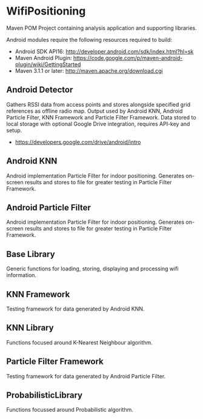 WifiPositioning
===============

Maven POM Project containing analysis application and supporting libraries.

Android modules require the following resources required to build:
* Android SDK API16: http://developer.android.com/sdk/index.html?hl=sk
* Maven Android Plugin: https://code.google.com/p/maven-android-plugin/wiki/GettingStarted
* Maven 3.1.1 or later: http://maven.apache.org/download.cgi

## Android Detector
Gathers RSSI data from access points and stores alongside specified grid references as offline radio map. Output used by Android KNN, Android Particle Filter, KNN Framework and Particle Filter Framework.
Data stored to local storage with optional Google Drive integration, requires API-key and setup.
* https://developers.google.com/drive/android/intro

## Android KNN
Android implementation Particle Filter for indoor positioning. Generates on-screen results and stores to file for greater testing in Particle Filter Framework.

## Android Particle Filter
Android implementation Particle Filter for indoor positioning. Generates on-screen results and stores to file for greater testing in Particle Filter Framework.

## Base Library
Generic functions for loading, storing, displaying and processing wifi information.

## KNN Framework
Testing framework for data generated by Android KNN.

## KNN Library
Functions focused around K-Nearest Neighbour algorithm.

## Particle Filter Framework
Testing framework for data generated by Android Particle Filter.

## ProbabilisticLibrary
Functions focussed around Probabilistic algorithm.